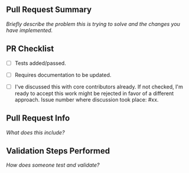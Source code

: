 <!--
Thank you for submitting a Pull Request.

Note:
  - Read our Pull Request guidelines:
    https://github.com/CMihai99/voxelcraft/blob/main/docs/maintaining/PullRequestGuidelines.md

  - Associate an issue with the Pull Request.

  - Ensure that the code is up-to-date with the main branch.

  - Include the following information in your PR description.
-->

## Pull Request Summary

*Briefly describe the problem this is trying to solve and the changes you have implemented.*

## PR Checklist

- [ ] Tests added/passed.

- [ ] Requires documentation to be updated.

- [ ] I've discussed this with core contributors already.
  If not checked, I'm ready to accept this work might be rejected in favor of a different approach.
  Issue number where discussion took place: #xx.

## Pull Request Info

*What does this include?*

## Validation Steps Performed

*How does someone test and validate?*
